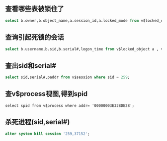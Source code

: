 ## 查看哪些表被锁住了

```sql
select b.owner,b.object_name,a.session_id,a.locked_mode from v$locked_object a,dba_objects b where b.object_id = a.OBJECT_ID;
```

## 查询引起死锁的会话

```sql
select b.username,b.sid,b.serial#,logon_time from v$locked_object a , v$session b where a.session_id = b.sid order by b.LOGON_TIME;
```

## 查出sid和serial#

```sql
select sid,serial#,paddr from v$session where sid = 259;
```

## 查v$process视图,得到spid

```
select spid from v$process where addr= '00000003E32BDE28';
```

## 杀死进程(sid,serial#)

```sql
alter system kill session '259,37152';
```
